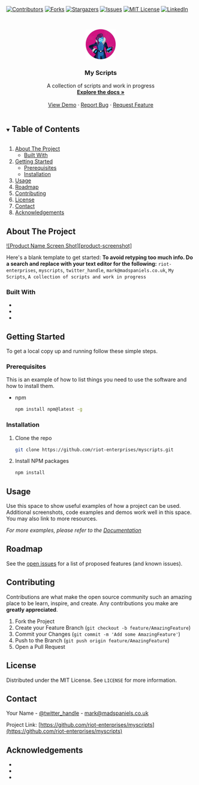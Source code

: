 <!--
*** Thanks for checking out the Best-README-Template. If you have a suggestion
*** that would make this better, please fork the repo and create a pull request
*** or simply open an issue with the tag "enhancement".
*** Thanks again! Now go create something AMAZING! :D
***
***
***
*** To avoid retyping too much info. Do a search and replace for the following:
*** riot-enterprises, myscripts, twitter_handle, mark@madspaniels.co.uk, My Scripts, A collection of scripts and work in progress
-->



<!-- PROJECT SHIELDS -->
<!--
*** I'm using markdown "reference style" links for readability.
*** Reference links are enclosed in brackets [ ] instead of parentheses ( ).
*** See the bottom of this document for the declaration of the reference variables
*** for contributors-url, forks-url, etc. This is an optional, concise syntax you may use.
*** https://www.markdownguide.org/basic-syntax/#reference-style-links
-->
[![Contributors][contributors-shield]][contributors-url]
[![Forks][forks-shield]][forks-url]
[![Stargazers][stars-shield]][stars-url]
[![Issues][issues-shield]][issues-url]
[![MIT License][license-shield]][license-url]
[![LinkedIn][linkedin-shield]][linkedin-url]



<!-- PROJECT LOGO -->
<br />
<p align="center">
  <a href="https://github.com/riot-enterprises/myscripts">
    <img src="images/logo.png" alt="Logo" width="80" height="80">
  </a>

  <h3 align="center">My Scripts</h3>

  <p align="center">
    A collection of scripts and work in progress
    <br />
    <a href="https://github.com/riot-enterprises/myscripts"><strong>Explore the docs »</strong></a>
    <br />
    <br />
    <a href="https://github.com/riot-enterprises/myscripts">View Demo</a>
    ·
    <a href="https://github.com/riot-enterprises/myscripts/issues">Report Bug</a>
    ·
    <a href="https://github.com/riot-enterprises/myscripts/issues">Request Feature</a>
  </p>
</p>



<!-- TABLE OF CONTENTS -->
<details open="open">
  <summary><h2 style="display: inline-block">Table of Contents</h2></summary>
  <ol>
    <li>
      <a href="#about-the-project">About The Project</a>
      <ul>
        <li><a href="#built-with">Built With</a></li>
      </ul>
    </li>
    <li>
      <a href="#getting-started">Getting Started</a>
      <ul>
        <li><a href="#prerequisites">Prerequisites</a></li>
        <li><a href="#installation">Installation</a></li>
      </ul>
    </li>
    <li><a href="#usage">Usage</a></li>
    <li><a href="#roadmap">Roadmap</a></li>
    <li><a href="#contributing">Contributing</a></li>
    <li><a href="#license">License</a></li>
    <li><a href="#contact">Contact</a></li>
    <li><a href="#acknowledgements">Acknowledgements</a></li>
  </ol>
</details>



<!-- ABOUT THE PROJECT -->
## About The Project

[![Product Name Screen Shot][product-screenshot]](https://example.com)

Here's a blank template to get started:
**To avoid retyping too much info. Do a search and replace with your text editor for the following:**
`riot-enterprises`, `myscripts`, `twitter_handle`, `mark@madspaniels.co.uk`, `My Scripts`, `A collection of scripts and work in progress`


### Built With

* []()
* []()
* []()



<!-- GETTING STARTED -->
## Getting Started

To get a local copy up and running follow these simple steps.

### Prerequisites

This is an example of how to list things you need to use the software and how to install them.
* npm
  ```sh
  npm install npm@latest -g
  ```

### Installation

1. Clone the repo
   ```sh
   git clone https://github.com/riot-enterprises/myscripts.git
   ```
2. Install NPM packages
   ```sh
   npm install
   ```



<!-- USAGE EXAMPLES -->
## Usage

Use this space to show useful examples of how a project can be used. Additional screenshots, code examples and demos work well in this space. You may also link to more resources.

_For more examples, please refer to the [Documentation](https://example.com)_



<!-- ROADMAP -->
## Roadmap

See the [open issues](https://github.com/riot-enterprises/myscripts/issues) for a list of proposed features (and known issues).



<!-- CONTRIBUTING -->
## Contributing

Contributions are what make the open source community such an amazing place to be learn, inspire, and create. Any contributions you make are **greatly appreciated**.

1. Fork the Project
2. Create your Feature Branch (`git checkout -b feature/AmazingFeature`)
3. Commit your Changes (`git commit -m 'Add some AmazingFeature'`)
4. Push to the Branch (`git push origin feature/AmazingFeature`)
5. Open a Pull Request



<!-- LICENSE -->
## License

Distributed under the MIT License. See `LICENSE` for more information.



<!-- CONTACT -->
## Contact

Your Name - [@twitter_handle](https://twitter.com/twitter_handle) - mark@madspaniels.co.uk

Project Link: [https://github.com/riot-enterprises/myscripts](https://github.com/riot-enterprises/myscripts)



<!-- ACKNOWLEDGEMENTS -->
## Acknowledgements

* []()
* []()
* []()





<!-- MARKDOWN LINKS & IMAGES -->
<!-- https://www.markdownguide.org/basic-syntax/#reference-style-links -->
[contributors-shield]: https://img.shields.io/github/contributors/riot-enterprises/myscripts.svg?style=plastic
[contributors-url]: https://github.com/riot-enterprises/myscripts/graphs/contributors
[forks-shield]: https://img.shields.io/github/forks/riot-enterprises/myscripts.svg?style=plastic
[forks-url]: https://github.com/riot-enterprises/myscripts/network/members
[stars-shield]: https://img.shields.io/github/stars/riot-enterprises/myscripts.svg?style=plastic
[stars-url]: https://github.com/riot-enterprises/myscripts/stargazers
[issues-shield]: https://img.shields.io/github/issues/riot-enterprises/myscripts.svg?style=plastic
[issues-url]: https://github.com/riot-enterprises/myscripts/issues
[license-shield]: https://img.shields.io/github/license/riot-enterprises/myscripts.svg?style=plastic
[license-url]: https://github.com/riot-enterprises/myscripts/blob/master/LICENSE.txt
[linkedin-shield]: https://img.shields.io/badge/-LinkedIn-black.svg?style=for-the-badge&logo=linkedin&colorB=555
[linkedin-url]: https://linkedin.com/in/riot-enterprises